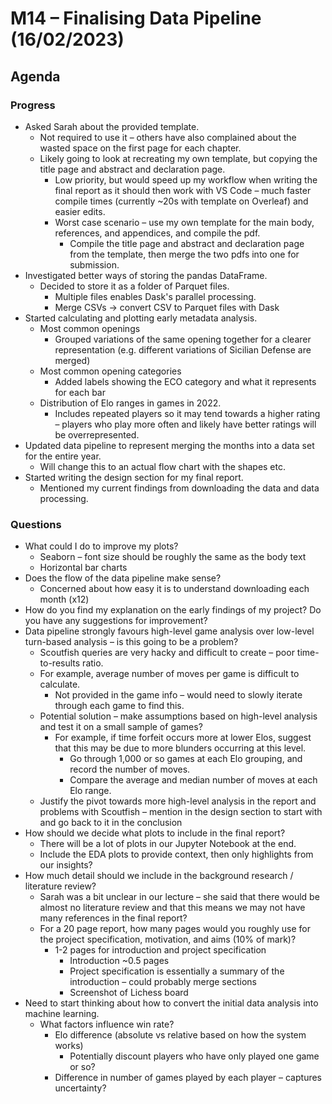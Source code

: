 # M14 – Finalising Data Pipeline (16/02/2023)

## Agenda
### Progress
- Asked Sarah about the provided template.
	- Not required to use it – others have also complained about the wasted space on the first page for each chapter.
	- Likely going to look at recreating my own template, but copying the title page and abstract and declaration page.
		- Low priority, but would speed up my workflow when writing the final report as it should then work with VS Code – much faster compile times (currently ~20s with template on Overleaf) and easier edits.
		- Worst case scenario – use my own template for the main body, references, and appendices, and compile the pdf.
			- Compile the title page and abstract and declaration page from the template, then merge the two pdfs into one for submission.
- Investigated better ways of storing the pandas DataFrame.
	- Decided to store it as a folder of Parquet files.
		- Multiple files enables Dask's parallel processing.
		- Merge CSVs -> convert CSV to Parquet files with Dask
- Started calculating and plotting early metadata analysis.
	- Most common openings
		- Grouped variations of the same opening together for a clearer representation (e.g. different variations of Sicilian Defense are merged)
	- Most common opening categories
		- Added labels showing the ECO category and what it represents for each bar
	- Distribution of Elo ranges in games in 2022.
		- Includes repeated players so it may tend towards a higher rating – players who play more often and likely have better ratings will be overrepresented.
- Updated data pipeline to represent merging the months into a data set for the entire year.
	- Will change this to an actual flow chart with the shapes etc.
- Started writing the design section for my final report.
	- Mentioned my current findings from downloading the data and data processing.

### Questions
- What could I do to improve my plots?
	- Seaborn – font size should be roughly the same as the body text
	- Horizontal bar charts
- Does the flow of the data pipeline make sense?
	- Concerned about how easy it is to understand downloading each month (x12)
- How do you find my explanation on the early findings of my project? Do you have any suggestions for improvement?
- Data pipeline strongly favours high-level game analysis over low-level turn-based analysis – is this going to be a problem?
	- Scoutfish queries are very hacky and difficult to create – poor time-to-results ratio.
	- For example, average number of moves per game is difficult to calculate.
		- Not provided in the game info – would need to slowly iterate through each game to find this.
	- Potential solution – make assumptions based on high-level analysis and test it on a small sample of games?
		- For example, if time forfeit occurs more at lower Elos, suggest that this may be due to more blunders occurring at this level.
			- Go through 1,000 or so games at each Elo grouping, and record the number of moves.
			- Compare the average and median number of moves at each Elo range.
	- Justify the pivot towards more high-level analysis in the report and problems with Scoutfish – mention in the design section to start with and go back to it in the conclusion
- How should we decide what plots to include in the final report?
	- There will be a lot of plots in our Jupyter Notebook at the end.
	- Include the EDA plots to provide context, then only highlights from our insights?
- How much detail should we include in the background research / literature review?
	- Sarah was a bit unclear in our lecture – she said that there would be almost no literature review and that this means we may not have many references in the final report?
	- For a 20 page report, how many pages would you roughly use for the project specification, motivation, and aims (10% of mark)?
		- 1-2 pages for introduction and project specification
			- Introduction ~0.5 pages
			- Project specification is essentially a summary of the introduction – could probably merge sections
			- Screenshot of Lichess board
- Need to start thinking about how to convert the initial data analysis into machine learning.
	- What factors influence win rate?
		- Elo difference (absolute vs relative based on how the system works)
			- Potentially discount players who have only played one game or so?
		- Difference in number of games played by each player – captures uncertainty?